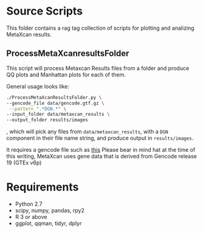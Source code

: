 # Source Scripts

This folder contains a rag tag collection of scripts for plotting and analizing MetaXcan results.

## ProcessMetaXcanresultsFolder

This script will process Metaxcan Results files from a folder and produce QQ plots and Manhattan plots for each of them.

General usage looks like:

```bash
./ProcessMetaXcanResultsFolder.py \
--gencode_file data/gencode.gtf.gz \
 --pattern ".*DGN.*" \
--input_folder data/metaxcan_results \
--output_folder results/images
```

, which will pick any files from `data/metaxcan_results`,
with a `DGN` component in their file name string,
and produce output in `results/images`.

It requires a gencode file such as [this](ftp://ftp.sanger.ac.uk/pub/gencode/Gencode_human/release_25/gencode.v25.annotation.gtf.gz)
Please bear in mind hat at the time of this writing, MetaXcan uses gene data that is derived from Gencode release 19
(GTEx v6p)


# Requirements

- Python 2.7
- scipy, numpy, pandas, rpy2
- R 3 or above
- ggplot, qqman, tidyr, dplyr